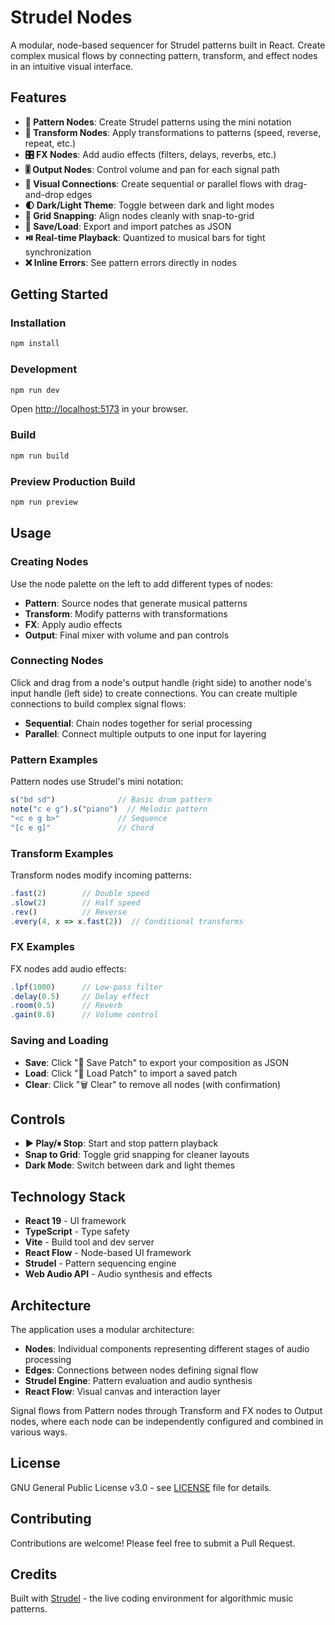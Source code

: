 # Strudel Nodes

A modular, node-based sequencer for Strudel patterns built in React. Create complex musical flows by connecting pattern, transform, and effect nodes in an intuitive visual interface.

## Features

- **🎵 Pattern Nodes**: Create Strudel patterns using the mini notation
- **🔄 Transform Nodes**: Apply transformations to patterns (speed, reverse, repeat, etc.)
- **🎛️ FX Nodes**: Add audio effects (filters, delays, reverbs, etc.)
- **🎚️ Output Nodes**: Control volume and pan for each signal path
- **🔗 Visual Connections**: Create sequential or parallel flows with drag-and-drop edges
- **🌓 Dark/Light Theme**: Toggle between dark and light modes
- **📐 Grid Snapping**: Align nodes cleanly with snap-to-grid
- **💾 Save/Load**: Export and import patches as JSON
- **⏯️ Real-time Playback**: Quantized to musical bars for tight synchronization
- **❌ Inline Errors**: See pattern errors directly in nodes

## Getting Started

### Installation

```bash
npm install
```

### Development

```bash
npm run dev
```

Open [http://localhost:5173](http://localhost:5173) in your browser.

### Build

```bash
npm run build
```

### Preview Production Build

```bash
npm run preview
```

## Usage

### Creating Nodes

Use the node palette on the left to add different types of nodes:

- **Pattern**: Source nodes that generate musical patterns
- **Transform**: Modify patterns with transformations
- **FX**: Apply audio effects
- **Output**: Final mixer with volume and pan controls

### Connecting Nodes

Click and drag from a node's output handle (right side) to another node's input handle (left side) to create connections. You can create multiple connections to build complex signal flows:

- **Sequential**: Chain nodes together for serial processing
- **Parallel**: Connect multiple outputs to one input for layering

### Pattern Examples

Pattern nodes use Strudel's mini notation:

```javascript
s("bd sd")              // Basic drum pattern
note("c e g").s("piano")  // Melodic pattern
"<c e g b>"             // Sequence
"[c e g]"               // Chord
```

### Transform Examples

Transform nodes modify incoming patterns:

```javascript
.fast(2)        // Double speed
.slow(2)        // Half speed
.rev()          // Reverse
.every(4, x => x.fast(2))  // Conditional transforms
```

### FX Examples

FX nodes add audio effects:

```javascript
.lpf(1000)      // Low-pass filter
.delay(0.5)     // Delay effect
.room(0.5)      // Reverb
.gain(0.8)      // Volume control
```

### Saving and Loading

- **Save**: Click "💾 Save Patch" to export your composition as JSON
- **Load**: Click "📂 Load Patch" to import a saved patch
- **Clear**: Click "🗑️ Clear" to remove all nodes (with confirmation)

## Controls

- **▶ Play/⏸ Stop**: Start and stop pattern playback
- **Snap to Grid**: Toggle grid snapping for cleaner layouts
- **Dark Mode**: Switch between dark and light themes

## Technology Stack

- **React 19** - UI framework
- **TypeScript** - Type safety
- **Vite** - Build tool and dev server
- **React Flow** - Node-based UI framework
- **Strudel** - Pattern sequencing engine
- **Web Audio API** - Audio synthesis and effects

## Architecture

The application uses a modular architecture:

- **Nodes**: Individual components representing different stages of audio processing
- **Edges**: Connections between nodes defining signal flow
- **Strudel Engine**: Pattern evaluation and audio synthesis
- **React Flow**: Visual canvas and interaction layer

Signal flows from Pattern nodes through Transform and FX nodes to Output nodes, where each node can be independently configured and combined in various ways.

## License

GNU General Public License v3.0 - see [LICENSE](LICENSE) file for details.

## Contributing

Contributions are welcome! Please feel free to submit a Pull Request.

## Credits

Built with [Strudel](https://strudel.cc/) - the live coding environment for algorithmic music patterns.
